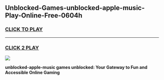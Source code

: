 
## Unblocked-Games-unblocked-apple-music-Play-Online-Free-0604h
<h3>
<a href="https://premium76.site?title=unblocked-apple-music&ref=26A">CLICK TO PLAY</a></h3>
<hr>

<h3>
<a href="https://premium76.site?title=unblocked-apple-music&ref=26A">CLICK 2 PLAY</a>
  
</h3>

<a href="https://premium76.site?title=unblocked-apple-music&ref=26A"><img src="https://clearcache.store/games.png"></a>


**unblocked-apple-music games unblocked: Your Gateway to Fun and Accessible Online Gaming**
